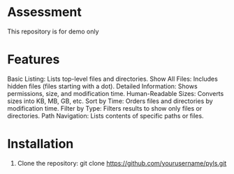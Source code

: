 # Assessment
This repository is for demo only

# Features
Basic Listing: Lists top-level files and directories.
Show All Files: Includes hidden files (files starting with a dot).
Detailed Information: Shows permissions, size, and modification time.
Human-Readable Sizes: Converts sizes into KB, MB, GB, etc.
Sort by Time: Orders files and directories by modification time.
Filter by Type: Filters results to show only files or directories.
Path Navigation: Lists contents of specific paths or files.

# Installation
1. Clone the repository: git clone https://github.com/yourusername/pyls.git
